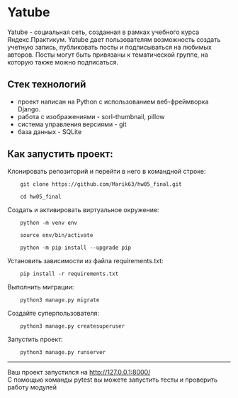 # Yatube

Yatube - социальная сеть, созданная в рамках учебного курса Яндекс.Практикум.
Yatube дает пользователям возможность создать учетную запись, публиковать посты и подписываться на любимых авторов. Посты могут быть привязаны к тематической группе, на которую также можно подписаться.

## Стек технологий
- проект написан на Python с использованием веб-фреймворка Django.
- работа с изображениями - sorl-thumbnail, pillow
- система управления версиями - git
- база данных - SQLite

## Как запустить проект:
Клонировать репозиторий и перейти в него в командной строке:
```
    git clone https://github.com/Marik63/hw05_final.git
```
```
    cd hw05_final
```
Cоздать и активировать виртуальное окружение:
```
    python -m venv env
```
```
    source env/bin/activate
```
```
    python -m pip install --upgrade pip
```
Установить зависимости из файла requirements.txt:
```
    pip install -r requirements.txt
```
Выполнить миграции:
```
    python3 manage.py migrate
```
Создайте суперпользователя:
```
    python3 manage.py createsuperuser
```
Запустить проект:
```
    python3 manage.py runserver
```
____
Ваш проект запустился на http://127.0.0.1:8000/  
C помощью команды pytest вы можете запустить тесты и проверить работу модулей 
